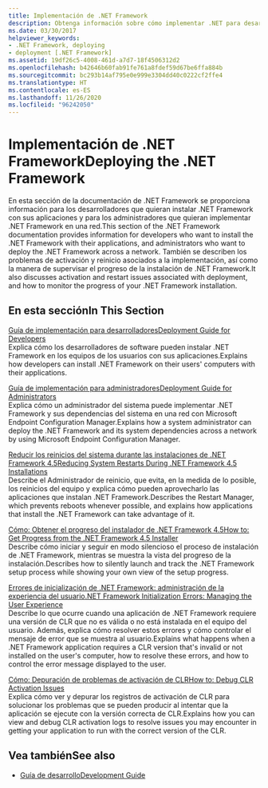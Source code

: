 ```yaml
---
title: Implementación de .NET Framework
description: Obtenga información sobre cómo implementar .NET para desarrolladores que deseen instalar .NET con sus aplicaciones y para administradores que deseen implementar .NET a través de una red.
ms.date: 03/30/2017
helpviewer_keywords:
- .NET Framework, deploying
- deployment [.NET Framework]
ms.assetid: 19df26c5-4008-461d-a7d7-18f4506312d2
ms.openlocfilehash: b42646b60fab91fe761a8fdef59d67be6ffa884b
ms.sourcegitcommit: bc293b14af795e0e999e3304dd40c0222cf2ffe4
ms.translationtype: HT
ms.contentlocale: es-ES
ms.lasthandoff: 11/26/2020
ms.locfileid: "96242050"
---
```

# <a name="deploying-the-net-framework"></a><span data-ttu-id="84bfd-103">Implementación de .NET Framework</span><span class="sxs-lookup"><span data-stu-id="84bfd-103">Deploying the .NET Framework</span></span>

<span data-ttu-id="84bfd-104">En esta sección de la documentación de .NET Framework se proporciona información para los desarrolladores que quieran instalar .NET Framework con sus aplicaciones y para los administradores que quieran implementar .NET Framework en una red.</span><span class="sxs-lookup"><span data-stu-id="84bfd-104">This section of the .NET Framework documentation provides information for developers who want to install the .NET Framework with their applications, and administrators who want to deploy the .NET Framework across a network.</span></span> <span data-ttu-id="84bfd-105">También se describen los problemas de activación y reinicio asociados a la implementación, así como la manera de supervisar el progreso de la instalación de .NET Framework.</span><span class="sxs-lookup"><span data-stu-id="84bfd-105">It also discusses activation and restart issues associated with deployment, and how to monitor the progress of your .NET Framework installation.</span></span>  
  
## <a name="in-this-section"></a><span data-ttu-id="84bfd-106">En esta sección</span><span class="sxs-lookup"><span data-stu-id="84bfd-106">In This Section</span></span>  

 [<span data-ttu-id="84bfd-107">Guía de implementación para desarrolladores</span><span class="sxs-lookup"><span data-stu-id="84bfd-107">Deployment Guide for Developers</span></span>](deployment-guide-for-developers.md)  
 <span data-ttu-id="84bfd-108">Explica cómo los desarrolladores de software pueden instalar .NET Framework en los equipos de los usuarios con sus aplicaciones.</span><span class="sxs-lookup"><span data-stu-id="84bfd-108">Explains how developers can install .NET Framework on their users' computers with their applications.</span></span>  
  
 [<span data-ttu-id="84bfd-109">Guía de implementación para administradores</span><span class="sxs-lookup"><span data-stu-id="84bfd-109">Deployment Guide for Administrators</span></span>](guide-for-administrators.md)  
 <span data-ttu-id="84bfd-110">Explica cómo un administrador del sistema puede implementar .NET Framework y sus dependencias del sistema en una red con Microsoft Endpoint Configuration Manager.</span><span class="sxs-lookup"><span data-stu-id="84bfd-110">Explains how a system administrator can deploy the .NET Framework and its system dependencies across a network by using Microsoft Endpoint Configuration Manager.</span></span>  
  
 [<span data-ttu-id="84bfd-111">Reducir los reinicios del sistema durante las instalaciones de .NET Framework 4.5</span><span class="sxs-lookup"><span data-stu-id="84bfd-111">Reducing System Restarts During .NET Framework 4.5 Installations</span></span>](reducing-system-restarts.md)  
 <span data-ttu-id="84bfd-112">Describe el Administrador de reinicio, que evita, en la medida de lo posible, los reinicios del equipo y explica cómo pueden aprovecharlo las aplicaciones que instalan .NET Framework.</span><span class="sxs-lookup"><span data-stu-id="84bfd-112">Describes the Restart Manager, which prevents reboots whenever possible, and explains how applications that install the .NET Framework can take advantage of it.</span></span>  
  
 [<span data-ttu-id="84bfd-113">Cómo: Obtener el progreso del instalador de .NET Framework 4.5</span><span class="sxs-lookup"><span data-stu-id="84bfd-113">How to: Get Progress from the .NET Framework 4.5 Installer</span></span>](how-to-get-progress-from-the-dotnet-installer.md)  
 <span data-ttu-id="84bfd-114">Describe cómo iniciar y seguir en modo silencioso el proceso de instalación de .NET Framework, mientras se muestra la vista del progreso de la instalación.</span><span class="sxs-lookup"><span data-stu-id="84bfd-114">Describes how to silently launch and track the .NET Framework setup process while showing your own view of the setup progress.</span></span>  
  
 [<span data-ttu-id="84bfd-115">Errores de inicialización de .NET Framework: administración de la experiencia del usuario</span><span class="sxs-lookup"><span data-stu-id="84bfd-115">.NET Framework Initialization Errors: Managing the User Experience</span></span>](initialization-errors-managing-the-user-experience.md)  
 <span data-ttu-id="84bfd-116">Describe lo que ocurre cuando una aplicación de .NET Framework requiere una versión de CLR que no es válida o no está instalada en el equipo del usuario. Además, explica cómo resolver estos errores y cómo controlar el mensaje de error que se muestra al usuario.</span><span class="sxs-lookup"><span data-stu-id="84bfd-116">Explains what happens when a .NET Framework application requires a CLR version that's invalid or not installed on the user's computer, how to resolve these errors, and how to control the error message displayed to the user.</span></span>  
  
 [<span data-ttu-id="84bfd-117">Cómo: Depuración de problemas de activación de CLR</span><span class="sxs-lookup"><span data-stu-id="84bfd-117">How to: Debug CLR Activation Issues</span></span>](how-to-debug-clr-activation-issues.md)  
 <span data-ttu-id="84bfd-118">Explica cómo ver y depurar los registros de activación de CLR para solucionar los problemas que se pueden producir al intentar que la aplicación se ejecute con la versión correcta de CLR.</span><span class="sxs-lookup"><span data-stu-id="84bfd-118">Explains how you can view and debug CLR activation logs to resolve issues you may encounter in getting your application to run with the correct version of the CLR.</span></span>  
  
## <a name="see-also"></a><span data-ttu-id="84bfd-119">Vea también</span><span class="sxs-lookup"><span data-stu-id="84bfd-119">See also</span></span>

- [<span data-ttu-id="84bfd-120">Guía de desarrollo</span><span class="sxs-lookup"><span data-stu-id="84bfd-120">Development Guide</span></span>](../development-guide.md)
